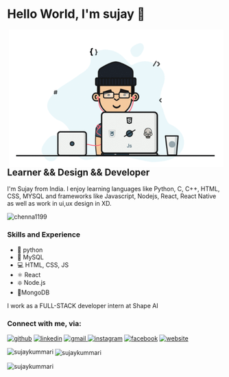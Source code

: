 # Hello World, I'm  sujay 👋

 <img align="right" alt="GIF" src="https://github.com/sujaykummari/sujaykummari/blob/main/1_IRGHmiGsa16stedQvIaZfw.gif" width="500" height="320" />

## Learner && Design && Developer  

I'm Sujay from India. I enjoy learning languages like Python, C, C++, HTML, CSS, MYSQL and frameworks like Javascript, Nodejs, React, React Native as well as work in ui,ux design in XD.

<p align="left"> <img src="https://komarev.com/ghpvc/?username=sujaykummari&label=Profile%20views&color=0e75b6&style=flat" alt="chenna1199" /> </p>

### Skills and Experience
* 🐍 python
* 🐬 MySQL
* 💻 HTML, CSS, JS
* ⚛ React
* ❇️ Node.js
* 🍂MongoDB

I work as a FULL-STACK developer intern at Shape AI



### Connect with me, via:
[<img src='https://img.icons8.com/color/48/000000/github.png' alt='github' width="4%">](https://github.com/sujaykummari)     [<img src='https://img.icons8.com/color/48/000000/linkedin.png' alt='linkedin' width="4%">](https://www.linkedin.com/in/sujay-kummari-3054801b8/)     <a href="mailto:sujaykummari06@gmail.com">  <img src='https://img.icons8.com/color/48/000000/gmail.png' alt='gmail' width="4%"> </a>     [<img src='https://img.icons8.com/color/48/000000/instagram-new.png' alt='instagram' width="4%">](https://www.instagram.com/sujay_kummari/)     [<img src='https://img.icons8.com/color/48/000000/facebook.png' alt='facebook' width="4%">](https://www.facebook.com/kummari.jishnusujay)     [<img src='https://img.icons8.com/color/48/000000/web.png' alt='website' width="4%">](https://sujaykummari.github.io/sujaykummari/)     


<div>
<p><img align="left" src="https://github-readme-stats.vercel.app/api/top-langs?username=sujaykummari&show_icons=true&locale=en&layout=compact&theme=react" alt="sujaykummari" /></p><div/>

<div><p>&nbsp;<img align="center" src="https://github-readme-stats.vercel.app/api?username=sujaykummari&show_icons=true&locale=en&theme=react" alt="sujaykummari" /></p><div/>

<p><img align="center" src="https://github-readme-streak-stats.herokuapp.com/?user=sujaykummari&theme=react" alt="sujaykummari" /></p>

